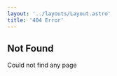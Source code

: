 ```yaml
---
layout: '../layouts/Layout.astro'
title: '404 Error'
---
```


## Not Found

Could not find any page
